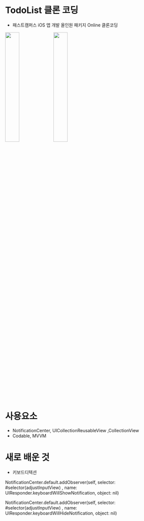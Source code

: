 # TodoList 클론 코딩 
- 패스트캠퍼스 iOS 앱 개발 올인원 패키지 Online 클론코딩 

<img src ="https://user-images.githubusercontent.com/26668309/146727700-9158bab8-313f-4728-9933-b8c6f131b537.png" width = 30%> <img src = "https://user-images.githubusercontent.com/26668309/146727231-612407fe-c30a-44a0-aedb-f4bace7d7557.png" width = 30% >


# 사용요소 
- NotificationCenter, UICollectionReusableView ,CollectionView 
- Codable, MVVM 


# 새로 배운 것 
 
  - 키보드디텍션
  
  
  NotificationCenter.default.addObserver(self, selector: #selector(adjustInputView)
       , name: UIResponder.keyboardWillShowNotification, object: nil)

  NotificationCenter.default.addObserver(self, selector: #selector(adjustInputView)
     , name: UIResponder.keyboardWillHideNotification, object: nil)
         

